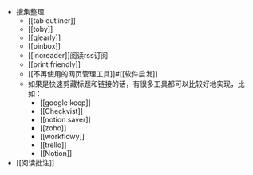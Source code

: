 - 搜集整理
    - [[tab outliner]]
    - [[toby]]
    - [[qlearly]]
    - [[pinbox]]
    - [[inoreader]]阅读rss订阅
    - [[print friendly]]
    - [[不再使用的网页管理工具]]#[[软件启发]]
    - 如果是快速剪藏标题和链接的话，有很多工具都可以比较好地实现，比如：
        - [[google keep]]
        - [[Checkvist]]
        - [[notion saver]]
        - [[zoho]]
        - [[workflowy]]
        - [[trello]]
        - [[Notion]]
- [[阅读批注]]
